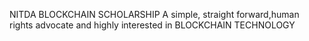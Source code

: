 NITDA BLOCKCHAIN SCHOLARSHIP
A simple, straight forward,human rights advocate and highly interested in BLOCKCHAIN TECHNOLOGY 
